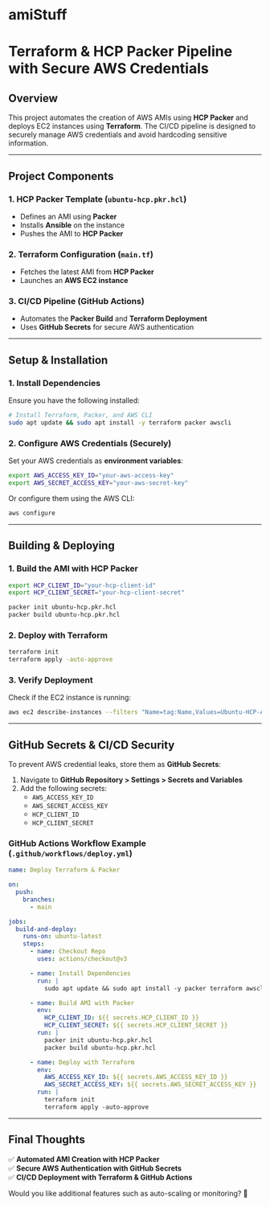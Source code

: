 # amiStuff

# **Terraform & HCP Packer Pipeline with Secure AWS Credentials**

## **Overview**
This project automates the creation of AWS AMIs using **HCP Packer** and deploys EC2 instances using **Terraform**. The CI/CD pipeline is designed to securely manage AWS credentials and avoid hardcoding sensitive information.

---

## **Project Components**
### **1. HCP Packer Template (`ubuntu-hcp.pkr.hcl`)**
- Defines an AMI using **Packer**
- Installs **Ansible** on the instance
- Pushes the AMI to **HCP Packer**

### **2. Terraform Configuration (`main.tf`)**
- Fetches the latest AMI from **HCP Packer**
- Launches an **AWS EC2 instance**

### **3. CI/CD Pipeline (GitHub Actions)**
- Automates the **Packer Build** and **Terraform Deployment**
- Uses **GitHub Secrets** for secure AWS authentication

---

## **Setup & Installation**
### **1. Install Dependencies**
Ensure you have the following installed:
```sh
# Install Terraform, Packer, and AWS CLI
sudo apt update && sudo apt install -y terraform packer awscli
```

### **2. Configure AWS Credentials (Securely)**
Set your AWS credentials as **environment variables**:
```sh
export AWS_ACCESS_KEY_ID="your-aws-access-key"
export AWS_SECRET_ACCESS_KEY="your-aws-secret-key"
```
Or configure them using the AWS CLI:
```sh
aws configure
```

---

## **Building & Deploying**
### **1. Build the AMI with HCP Packer**
```sh
export HCP_CLIENT_ID="your-hcp-client-id"
export HCP_CLIENT_SECRET="your-hcp-client-secret"

packer init ubuntu-hcp.pkr.hcl
packer build ubuntu-hcp.pkr.hcl
```

### **2. Deploy with Terraform**
```sh
terraform init
terraform apply -auto-approve
```

### **3. Verify Deployment**
Check if the EC2 instance is running:
```sh
aws ec2 describe-instances --filters "Name=tag:Name,Values=Ubuntu-HCP-AMI"
```

---

## **GitHub Secrets & CI/CD Security**
To prevent AWS credential leaks, store them as **GitHub Secrets**:
1. Navigate to **GitHub Repository > Settings > Secrets and Variables**
2. Add the following secrets:
   - `AWS_ACCESS_KEY_ID`
   - `AWS_SECRET_ACCESS_KEY`
   - `HCP_CLIENT_ID`
   - `HCP_CLIENT_SECRET`

### **GitHub Actions Workflow Example (`.github/workflows/deploy.yml`)**
```yaml
name: Deploy Terraform & Packer

on:
  push:
    branches:
      - main

jobs:
  build-and-deploy:
    runs-on: ubuntu-latest
    steps:
      - name: Checkout Repo
        uses: actions/checkout@v3

      - name: Install Dependencies
        run: |
          sudo apt update && sudo apt install -y packer terraform awscli

      - name: Build AMI with Packer
        env:
          HCP_CLIENT_ID: ${{ secrets.HCP_CLIENT_ID }}
          HCP_CLIENT_SECRET: ${{ secrets.HCP_CLIENT_SECRET }}
        run: |
          packer init ubuntu-hcp.pkr.hcl
          packer build ubuntu-hcp.pkr.hcl

      - name: Deploy with Terraform
        env:
          AWS_ACCESS_KEY_ID: ${{ secrets.AWS_ACCESS_KEY_ID }}
          AWS_SECRET_ACCESS_KEY: ${{ secrets.AWS_SECRET_ACCESS_KEY }}
        run: |
          terraform init
          terraform apply -auto-approve
```

---

## **Final Thoughts**
✅ **Automated AMI Creation with HCP Packer**  
✅ **Secure AWS Authentication with GitHub Secrets**  
✅ **CI/CD Deployment with Terraform & GitHub Actions**  

Would you like additional features such as auto-scaling or monitoring? 🚀


